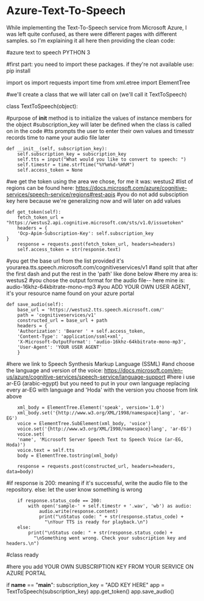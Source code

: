 # Azure-Text-To-Speech
While implementing the Text-To-Speech service from Microsoft Azure, I was left quite confused, as there were different pages with different samples. so I'm explaining it all here then providing the clean code:


#azure text to speech PYTHON 3


#first part: you need to import these packages. if they're not available use: pip install <package name>

import os
import requests
import time
from xml.etree import ElementTree

#we'll create a class that we will later call on (we'll call it TextToSpeech)

class TextToSpeech(object):
    
#purpose of __init__ method is to initialize the values of instance members for the object
#subscription_key will later be defined when the class is called on in the code
#tts prompts the user to enter their own values and timesstr records time to name your audio file later

    def __init__(self, subscription_key):
        self.subscription_key = subscription_key
        self.tts = input("What would you like to convert to speech: ")
        self.timestr = time.strftime("%Y%m%d-%H%M")
        self.access_token = None
        
#we get the token using the area we chose, for me it was: westus2
#list of regions can be found here: https://docs.microsoft.com/azure/cognitive-services/speech-service/regions#rest-apis
#you do not add subsciption key here because we're generalizing now and will later on add values

    def get_token(self):
        fetch_token_url = "https://westus2.api.cognitive.microsoft.com/sts/v1.0/issuetoken"
        headers = {
        'Ocp-Apim-Subscription-Key': self.subscription_key
    }
        response = requests.post(fetch_token_url, headers=headers)
        self.access_token = str(response.text)
        
        
#you get the base url from the list provided it's yourarea.tts.speech.microsoft.com/cognitiveservices/v1
#and split that after the first dash and put the rest in the 'path' like done below
#here my area is: westus2 
#you chose the output format for the audio file-- here mine is: audio-16khz-64kbitrate-mono-mp3
#you ADD YOUR OWN USER AGENT, it's your resource name found on your azure portal

    def save_audio(self):
        base_url = 'https://westus2.tts.speech.microsoft.com/'
        path = 'cognitiveservices/v1'
        constructed_url = base_url + path
        headers = {
        'Authorization': 'Bearer ' + self.access_token,
        'Content-Type': 'application/ssml+xml',
        'X-Microsoft-OutputFormat': 'audio-16khz-64kbitrate-mono-mp3',
        'User-Agent': 'YOUR USER AGENT'
        }
        
        
#here we link to Speech Synthesis Markup Language (SSML)
#and choose the language and version of the voice: https://docs.microsoft.com/en-us/azure/cognitive-services/speech-service/language-support
#here i use ar-EG (arabic-egypt) but you need to put in your own language replacing every ar-EG with language and 'Hoda' with the version you choose from link above

        xml_body = ElementTree.Element('speak', version='1.0')
        xml_body.set('{http://www.w3.org/XML/1998/namespace}lang', 'ar-EG')
        voice = ElementTree.SubElement(xml_body, 'voice')
        voice.set('{http://www.w3.org/XML/1998/namespace}lang', 'ar-EG')
        voice.set(
        'name', 'Microsoft Server Speech Text to Speech Voice (ar-EG, Hoda)')
        voice.text = self.tts
        body = ElementTree.tostring(xml_body)

        response = requests.post(constructed_url, headers=headers, data=body)
        

        
#if response is 200: meaning if it's successful, write the audio file to the repository. else: let the user know something is wrong
        
        if response.status_code == 200:
            with open('sample-' + self.timestr + '.wav', 'wb') as audio:
                audio.write(response.content)
                print("\nStatus code: " + str(response.status_code) +
                  "\nYour TTS is ready for playback.\n")
        else:
            print("\nStatus code: " + str(response.status_code) +
              "\nSomething went wrong. Check your subscription key and headers.\n")
#class ready


#here you add YOUR OWN SUBSCRIPTION KEY FROM YOUR SERVICE ON AZURE PORTAL
            
if __name__ == "__main__":
    subscription_key = "ADD KEY HERE"
    app = TextToSpeech(subscription_key)
    app.get_token()
    app.save_audio()
        


